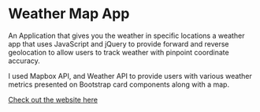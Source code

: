 # Weather Map App
An Application that gives you the weather in specific locations
a weather app that uses JavaScript and jQuery to provide forward and reverse geolocation to allow users to track weather with pinpoint coordinate accuracy. 

I used Mapbox API, and Weather API to provide users with various weather metrics presented on Bootstrap card components along with a map.

<a href="https://mariogranados.github.io/weather-map-app/">Check out the website here</a>

